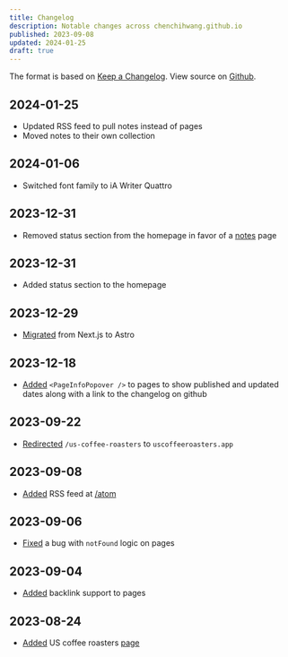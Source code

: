 ```yaml
---
title: Changelog
description: Notable changes across chenchihwang.github.io
published: 2023-09-08
updated: 2024-01-25
draft: true
---
```


The format is based on [Keep a Changelog](https://keepachangelog.com/en/1.0.0/). View source on [Github](https://github.com/chenchihwang/chenchihwang.github.io).

## 2024-01-25

- Updated RSS feed to pull notes instead of pages
- Moved notes to their own collection

## 2024-01-06

- Switched font family to iA Writer Quattro

## 2023-12-31

- Removed status section from the homepage in favor of a [notes](/notes) page

## 2023-12-31

- Added status section to the homepage

## 2023-12-29

- [Migrated](https://github.com/alexcarpenter/alexcarpenter.me/pull/136) from Next.js to Astro

## 2023-12-18

- [Added](https://github.com/alexcarpenter/alexcarpenter.me/commit/a3deba452ee231c33666d50a6fef38bcfac1692c) `<PageInfoPopover />` to pages to show published and updated dates along with a link to the changelog on github

## 2023-09-22

- [Redirected](https://github.com/alexcarpenter/alexcarpenter.me/commit/f22347487bd2d187b5aa79211242c03cb45fba4f) `/us-coffee-roasters` to `uscoffeeroasters.app`

## 2023-09-08

- [Added](https://github.com/alexcarpenter/alexcarpenter.me/commit/dbaef66bfb365b45a1439bb8c3b02708a37f007e) RSS feed at [/atom](https://alexcarpenter.me/atom)

## 2023-09-06

- [Fixed](https://github.com/alexcarpenter/alexcarpenter.me/commit/542e5a8b55d6c0206825cbd0e0c97a2fa7fa8e1b) a bug with `notFound` logic on pages

## 2023-09-04

- [Added](https://github.com/alexcarpenter/alexcarpenter.me/pull/125) backlink support to pages

## 2023-08-24

- [Added](https://github.com/alexcarpenter/alexcarpenter.me/commit/71a75130434f217f0268471c8ae8806196470477) US coffee roasters [page](/us-coffee-roasters)
